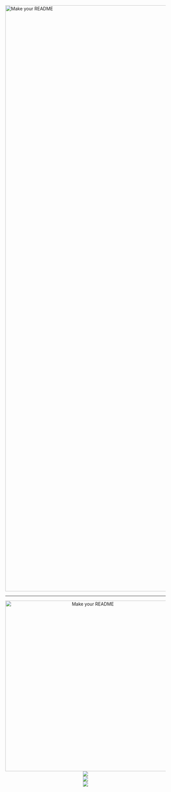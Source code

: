 <img width="1834" alt="Make your README" src="https://github.com/Dannansilva/Dannansilva/assets/118449317/695deec0-f8d6-4356-ae08-5c11eec80732"/>
<hr/>
<div align="center">
<img width="534" alt="Make your README" src="https://github.com/Dannansilva/Dannansilva/assets/118449317/e32d3569-a576-4cdf-920c-b26c582725e1"/>
</div>
<div align="center">
 <img src="https://github-readme-stats.vercel.app/api?username=Dannansilva&theme=tokyonight&hide_border=true&include_all_commits=true&count_private=true"/>
</div>
 <div align="center">
  <img src="https://github-readme-streak-stats.herokuapp.com/?user=Dannansilva&theme=tokyonight&hide_border=true"/>
 </div>
 <div align="center">
 <img src="https://github-readme-stats.vercel.app/api/top-langs/?username=Dannansilva&theme=tokyonight&hide_border=true&include_all_commits=true&count_private=true&layout=compact"/>
</div><br>
<div align="center">




  
<!-- Proudly created with GPRM ( https://gprm.itsvg.in ) -->

